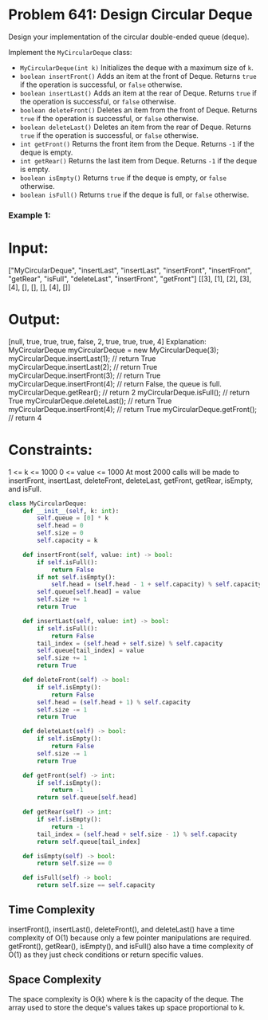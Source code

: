 # Problem 641: Design Circular Deque
Design your implementation of the circular double-ended queue (deque).

Implement the `MyCircularDeque` class:

- `MyCircularDeque(int k)` Initializes the deque with a maximum size of `k`.
- `boolean insertFront()` Adds an item at the front of Deque. Returns `true` if the operation is successful, or `false` otherwise.
- `boolean insertLast()` Adds an item at the rear of Deque. Returns `true` if the operation is successful, or `false` otherwise.
- `boolean deleteFront()` Deletes an item from the front of Deque. Returns `true` if the operation is successful, or `false` otherwise.
- `boolean deleteLast()` Deletes an item from the rear of Deque. Returns `true` if the operation is successful, or `false` otherwise.
- `int getFront()` Returns the front item from the Deque. Returns `-1` if the deque is empty.
- `int getRear()` Returns the last item from Deque. Returns `-1` if the deque is empty.
- `boolean isEmpty()` Returns `true` if the deque is empty, or `false` otherwise.
- `boolean isFull()` Returns `true` if the deque is full, or `false` otherwise.

### Example 1:

# Input:
["MyCircularDeque", "insertLast", "insertLast", "insertFront", "insertFront", "getRear", "isFull", "deleteLast", "insertFront", "getFront"]
[[3], [1], [2], [3], [4], [], [], [], [4], []]

 # Output:
[null, true, true, true, false, 2, true, true, true, 4]
Explanation:
MyCircularDeque myCircularDeque = new MyCircularDeque(3);
myCircularDeque.insertLast(1);  // return True
myCircularDeque.insertLast(2);  // return True
myCircularDeque.insertFront(3); // return True
myCircularDeque.insertFront(4); // return False, the queue is full.
myCircularDeque.getRear();      // return 2
myCircularDeque.isFull();       // return True
myCircularDeque.deleteLast();   // return True
myCircularDeque.insertFront(4); // return True
myCircularDeque.getFront();     // return 4
# Constraints:
1 <= k <= 1000
0 <= value <= 1000
At most 2000 calls will be made to insertFront, insertLast, deleteFront, deleteLast, getFront, getRear, isEmpty, and isFull.


```python
class MyCircularDeque:
    def __init__(self, k: int):
        self.queue = [0] * k
        self.head = 0
        self.size = 0
        self.capacity = k

    def insertFront(self, value: int) -> bool:
        if self.isFull():
            return False
        if not self.isEmpty():
            self.head = (self.head - 1 + self.capacity) % self.capacity
        self.queue[self.head] = value
        self.size += 1
        return True

    def insertLast(self, value: int) -> bool:
        if self.isFull():
            return False
        tail_index = (self.head + self.size) % self.capacity
        self.queue[tail_index] = value
        self.size += 1
        return True

    def deleteFront(self) -> bool:
        if self.isEmpty():
            return False
        self.head = (self.head + 1) % self.capacity
        self.size -= 1
        return True

    def deleteLast(self) -> bool:
        if self.isEmpty():
            return False
        self.size -= 1
        return True

    def getFront(self) -> int:
        if self.isEmpty():
            return -1
        return self.queue[self.head]

    def getRear(self) -> int:
        if self.isEmpty():
            return -1
        tail_index = (self.head + self.size - 1) % self.capacity
        return self.queue[tail_index]

    def isEmpty(self) -> bool:
        return self.size == 0

    def isFull(self) -> bool:
        return self.size == self.capacity
```
<h2>Time Complexity</h2>

insertFront(), insertLast(), deleteFront(), and deleteLast() have a time complexity of O(1) because only a few pointer manipulations are required.
getFront(), getRear(), isEmpty(), and isFull() also have a time complexity of O(1) as they just check conditions or return specific values.<br>
<h2>Space Complexity</h2>

The space complexity is O(k) where k is the capacity of the deque. The array used to store the deque's values takes up space proportional to k.